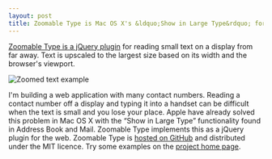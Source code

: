 ```yaml
---
layout: post
title: Zoomable Type is Mac OS X's &ldquo;Show in Large Type&rdquo; for jQuery
---
```


[Zoomable Type is a jQuery plugin](http://zoomabletype.tatey.com/) for reading small text on a display from far away. Text is upscaled to the largest size based on its width and the browser's viewport. 

![Zoomed text example](http://cloud.github.com/downloads/tatey/zoomable_type.jquery/zoomed_preview.png)

I'm building a web application with many contact numbers. Reading a contact number off a display and typing it into a handset can be difficult when the text is small and you lose your place. Apple have already solved this problem in Mac OS X with the “Show in Large Type” functionality found in Address Book and Mail. Zoomable Type implements this as a jQuery plugin for the web. Zoomable Type is [hosted on GitHub](http://github.com/tatey/zoomable_type.jquery/) and distributed under the MIT licence. Try some examples on the [project home page](http://zoomabletype.tatey.com/).
